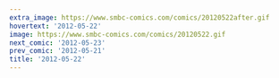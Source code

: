 ```yaml
---
extra_image: https://www.smbc-comics.com/comics/20120522after.gif
hovertext: '2012-05-22'
image: https://www.smbc-comics.com/comics/20120522.gif
next_comic: '2012-05-23'
prev_comic: '2012-05-21'
title: '2012-05-22'
---
```


